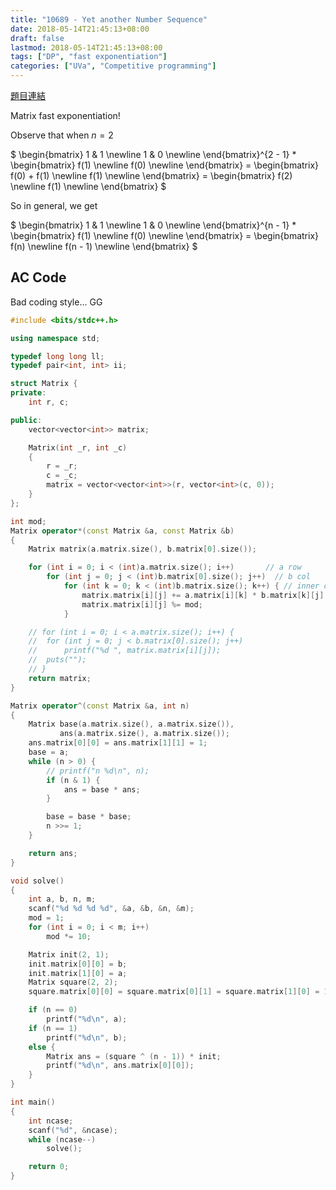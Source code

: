 ```yaml
---
title: "10689 - Yet another Number Sequence"
date: 2018-05-14T21:45:13+08:00
draft: false
lastmod: 2018-05-14T21:45:13+08:00
tags: ["DP", "fast exponentiation"]
categories: ["UVa", "Competitive programming"]
---
```


[題目連結](https://uva.onlinejudge.org/index.php?option=com_onlinejudge&Itemid=8&category=24&page=show_problem&problem=1630)

Matrix fast exponentiation!

Observe that when $n = 2$

$
\begin{bmatrix}
    1 & 1  \newline
    1 & 0  \newline
\end{bmatrix}^{2 - 1} * 
\begin{bmatrix}
    f(1)   \newline
    f(0)   \newline
\end{bmatrix} =
\begin{bmatrix}
    f(0) + f(1)   \newline
    f(1)   \newline
\end{bmatrix} = 
\begin{bmatrix}
    f(2)   \newline
    f(1)   \newline
\end{bmatrix}
$

So in general, we get

$
\begin{bmatrix}
    1 & 1  \newline
    1 & 0  \newline
\end{bmatrix}^{n - 1} * 
\begin{bmatrix}
    f(1)   \newline
    f(0)   \newline
\end{bmatrix} =
\begin{bmatrix}
    f(n)   \newline
    f(n - 1)   \newline
\end{bmatrix}
$

<!--more-->

## AC Code

Bad coding style... GG

```c++
#include <bits/stdc++.h>

using namespace std;

typedef long long ll;
typedef pair<int, int> ii;

struct Matrix {
private:
	int r, c;

public:
	vector<vector<int>> matrix;

	Matrix(int _r, int _c)
	{
		r = _r;
		c = _c;
		matrix = vector<vector<int>>(r, vector<int>(c, 0));
	}
};

int mod;
Matrix operator*(const Matrix &a, const Matrix &b)
{
	Matrix matrix(a.matrix.size(), b.matrix[0].size());

	for (int i = 0; i < (int)a.matrix.size(); i++)       // a row
		for (int j = 0; j < (int)b.matrix[0].size(); j++)  // b col
			for (int k = 0; k < (int)b.matrix.size(); k++) { // inner driver
				matrix.matrix[i][j] += a.matrix[i][k] * b.matrix[k][j] % mod;
				matrix.matrix[i][j] %= mod;
			}

	// for (int i = 0; i < a.matrix.size(); i++) {
	// 	for (int j = 0; j < b.matrix[0].size(); j++)
	// 		printf("%d ", matrix.matrix[i][j]);
	// 	puts("");
	// }
	return matrix;
}

Matrix operator^(const Matrix &a, int n)
{
	Matrix base(a.matrix.size(), a.matrix.size()),
	       ans(a.matrix.size(), a.matrix.size());
	ans.matrix[0][0] = ans.matrix[1][1] = 1;
	base = a;
	while (n > 0) {
		// printf("n %d\n", n);
		if (n & 1) {
			ans = base * ans;
		}

		base = base * base;
		n >>= 1;
	}

	return ans;
}

void solve()
{
	int a, b, n, m;
	scanf("%d %d %d %d", &a, &b, &n, &m);
	mod = 1;
	for (int i = 0; i < m; i++)
		mod *= 10;

	Matrix init(2, 1);
	init.matrix[0][0] = b;
	init.matrix[1][0] = a;
	Matrix square(2, 2);
	square.matrix[0][0] = square.matrix[0][1] = square.matrix[1][0] = 1;

	if (n == 0)
		printf("%d\n", a);
	if (n == 1)
		printf("%d\n", b);
	else {
		Matrix ans = (square ^ (n - 1)) * init;
		printf("%d\n", ans.matrix[0][0]);
	}
}

int main()
{
	int ncase;
	scanf("%d", &ncase);
	while (ncase--)
		solve();

	return 0;
}

```
